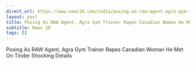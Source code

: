 ```yaml
---
direct_url: https://www.news18.com/india/posing-as-raw-agent-agra-gym-trainer-rapes-canadian-woman-he-met-on-tinder-shocking-details-9166546.html
layout: post
title: Posing As RAW Agent, Agra Gym Trainer Rapes Canadian Woman He Met On Tinder   Shocking Details
subtitle: News 18
tags: []
---
```


Posing As RAW Agent, Agra Gym Trainer Rapes Canadian Woman He Met On Tinder   Shocking Details
